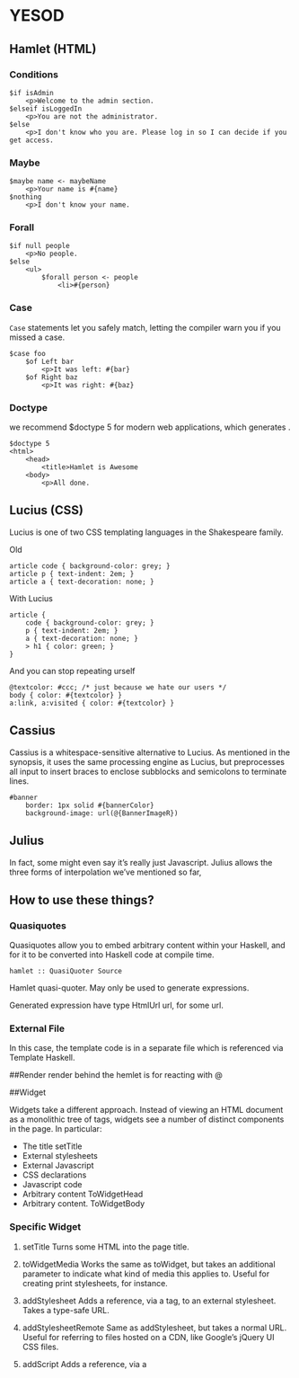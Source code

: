 # YESOD


## Hamlet (HTML)

### Conditions
```
$if isAdmin
    <p>Welcome to the admin section.
$elseif isLoggedIn
    <p>You are not the administrator.
$else
    <p>I don't know who you are. Please log in so I can decide if you get access.
```

### Maybe
```
$maybe name <- maybeName
    <p>Your name is #{name}
$nothing
    <p>I don't know your name.
```

### Forall
```
$if null people
    <p>No people.
$else
    <ul>
        $forall person <- people
            <li>#{person}
```

### Case
`Case` statements let you safely match, letting the compiler warn you if you missed a case.
```
$case foo
    $of Left bar
        <p>It was left: #{bar}
    $of Right baz
        <p>It was right: #{baz}
```

### Doctype
we recommend $doctype 5 for modern web applications, which generates <!DOCTYPE html>.

```
$doctype 5
<html>
    <head>
        <title>Hamlet is Awesome
    <body>
        <p>All done.
````

## Lucius (CSS)
Lucius is one of two CSS templating languages in the Shakespeare family. 

Old
```
article code { background-color: grey; }
article p { text-indent: 2em; }
article a { text-decoration: none; }
```

With Lucius
```
article {
    code { background-color: grey; }
    p { text-indent: 2em; }
    a { text-decoration: none; }
    > h1 { color: green; }
}
```

And you can stop repeating urself
```
@textcolor: #ccc; /* just because we hate our users */
body { color: #{textcolor} }
a:link, a:visited { color: #{textcolor} }
```

## Cassius 
Cassius is a whitespace-sensitive alternative to Lucius. As mentioned in the synopsis, it uses the same processing engine as Lucius, but preprocesses all input to insert braces to enclose subblocks and semicolons to terminate lines. 
```
#banner
    border: 1px solid #{bannerColor}
    background-image: url(@{BannerImageR})
```

## Julius
In fact, some might even say it’s really just Javascript. Julius allows the three forms of interpolation we’ve mentioned so far,

## How to use these things?
### Quasiquotes
Quasiquotes allow you to embed arbitrary content within your Haskell, and for it to be converted into Haskell code at compile time.

`hamlet :: QuasiQuoter Source`

Hamlet quasi-quoter. May only be used to generate expressions.

Generated expression have type HtmlUrl url, for some url.

### External File
In this case, the template code is in a separate file which is referenced via Template Haskell.

##Render
render behind the hemlet is for reacting with @

##Widget

Widgets take a different approach. Instead of viewing an HTML document as a monolithic tree of tags, widgets see a number of distinct components in the page. In particular:

- The title setTitle
- External stylesheets
- External Javascript
- CSS declarations
- Javascript code
- Arbitrary <head> content  ToWidgetHead
- Arbitrary <body> content. ToWidgetBody


### Specific Widget
1. setTitle
Turns some HTML into the page title.

2. toWidgetMedia
Works the same as toWidget, but takes an additional parameter to indicate what kind of media this applies to. Useful for creating print stylesheets, for instance.

3. addStylesheet
Adds a reference, via a <link> tag, to an external stylesheet. Takes a type-safe URL.

4. addStylesheetRemote
Same as addStylesheet, but takes a normal URL. Useful for referring to files hosted on a CDN, like Google’s jQuery UI CSS files.

5. addScript
Adds a reference, via a <script> tag, to an external script. Takes a type-safe URL.

6. addScriptRemote
Same as addScript, but takes a normal URL. Useful for referring to files hosted on a CDN, like Google’s jQuery.

